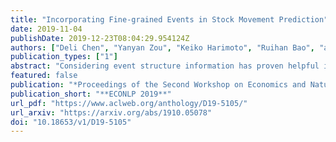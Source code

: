 ```yaml
---
title: "Incorporating Fine-grained Events in Stock Movement Prediction"
date: 2019-11-04
publishDate: 2019-12-23T08:04:29.954124Z
authors: ["Deli Chen", "Yanyan Zou", "Keiko Harimoto", "Ruihan Bao", "admin", "Xu Sun"]
publication_types: ["1"]
abstract: "Considering event structure information has proven helpful in text-based stock movement prediction. However, existing works mainly adopt the coarse-grained events, which loses the specific semantic information of diverse event types. In this work, we propose to incorporate the fine-grained events in stock movement prediction. Firstly, we propose a professional finance event dictionary built by domain experts and use it to extract fine-grained events automatically from finance news. Then we design a neural model to combine finance news with fine-grained event structure and stock trade data to predict the stock movement. Besides, in order to improve the generalizability of the proposed method, we design an advanced model that uses the extracted fine-grained events as the distant supervised label to train a multi-task framework of event extraction and stock prediction. The experimental results show that our method outperforms all the baselines and has good generalizability."
featured: false
publication: "*Proceedings of the Second Workshop on Economics and Natural Language Processing, **ECONLP 2019***"
publication_short: "**ECONLP 2019**"
url_pdf: "https://www.aclweb.org/anthology/D19-5105/"
url_arxiv: "https://arxiv.org/abs/1910.05078"
doi: "10.18653/v1/D19-5105"
---
```


